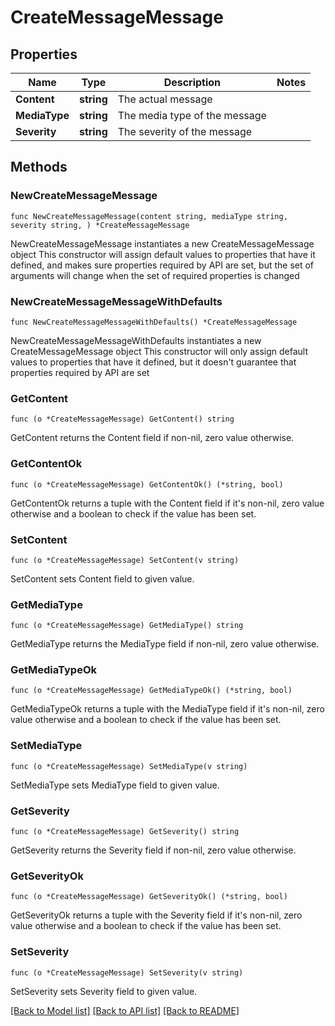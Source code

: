 # CreateMessageMessage

## Properties

Name | Type | Description | Notes
------------ | ------------- | ------------- | -------------
**Content** | **string** | The actual message | 
**MediaType** | **string** | The media type of the message | 
**Severity** | **string** | The severity of the message | 

## Methods

### NewCreateMessageMessage

`func NewCreateMessageMessage(content string, mediaType string, severity string, ) *CreateMessageMessage`

NewCreateMessageMessage instantiates a new CreateMessageMessage object
This constructor will assign default values to properties that have it defined,
and makes sure properties required by API are set, but the set of arguments
will change when the set of required properties is changed

### NewCreateMessageMessageWithDefaults

`func NewCreateMessageMessageWithDefaults() *CreateMessageMessage`

NewCreateMessageMessageWithDefaults instantiates a new CreateMessageMessage object
This constructor will only assign default values to properties that have it defined,
but it doesn't guarantee that properties required by API are set

### GetContent

`func (o *CreateMessageMessage) GetContent() string`

GetContent returns the Content field if non-nil, zero value otherwise.

### GetContentOk

`func (o *CreateMessageMessage) GetContentOk() (*string, bool)`

GetContentOk returns a tuple with the Content field if it's non-nil, zero value otherwise
and a boolean to check if the value has been set.

### SetContent

`func (o *CreateMessageMessage) SetContent(v string)`

SetContent sets Content field to given value.


### GetMediaType

`func (o *CreateMessageMessage) GetMediaType() string`

GetMediaType returns the MediaType field if non-nil, zero value otherwise.

### GetMediaTypeOk

`func (o *CreateMessageMessage) GetMediaTypeOk() (*string, bool)`

GetMediaTypeOk returns a tuple with the MediaType field if it's non-nil, zero value otherwise
and a boolean to check if the value has been set.

### SetMediaType

`func (o *CreateMessageMessage) SetMediaType(v string)`

SetMediaType sets MediaType field to given value.


### GetSeverity

`func (o *CreateMessageMessage) GetSeverity() string`

GetSeverity returns the Severity field if non-nil, zero value otherwise.

### GetSeverityOk

`func (o *CreateMessageMessage) GetSeverityOk() (*string, bool)`

GetSeverityOk returns a tuple with the Severity field if it's non-nil, zero value otherwise
and a boolean to check if the value has been set.

### SetSeverity

`func (o *CreateMessageMessage) SetSeverity(v string)`

SetSeverity sets Severity field to given value.



[[Back to Model list]](../README.md#documentation-for-models) [[Back to API list]](../README.md#documentation-for-api-endpoints) [[Back to README]](../README.md)


